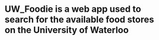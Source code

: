 # UW_Foodie is a web app used to search for the available food stores on the University of Waterloo

